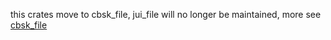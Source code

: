 this crates move to cbsk_file, jui_file will no longer be maintained, more
see [cbsk_file](https://crates.io/crates/cbsk_file)